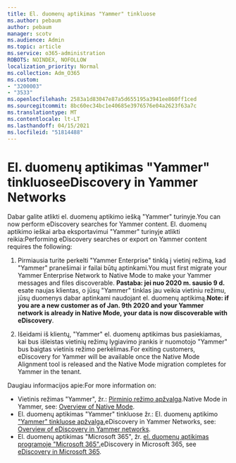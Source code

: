 ```yaml
---
title: El. duomenų aptikimas "Yammer" tinkluose
ms.author: pebaum
author: pebaum
manager: scotv
ms.audience: Admin
ms.topic: article
ms.service: o365-administration
ROBOTS: NOINDEX, NOFOLLOW
localization_priority: Normal
ms.collection: Adm_O365
ms.custom:
- "3200003"
- "3533"
ms.openlocfilehash: 2583a1d83047e87a5d655195a3941ee860ff1ced
ms.sourcegitcommit: 8bc60ec34bc1e40685e3976576e04a2623f63a7c
ms.translationtype: MT
ms.contentlocale: lt-LT
ms.lasthandoff: 04/15/2021
ms.locfileid: "51814488"
---
```

# <a name="ediscovery-in-yammer-networks"></a><span data-ttu-id="2b362-102">El. duomenų aptikimas "Yammer" tinkluose</span><span class="sxs-lookup"><span data-stu-id="2b362-102">eDiscovery in Yammer Networks</span></span>

<span data-ttu-id="2b362-103">Dabar galite atlikti el. duomenų aptikimo iešką "Yammer" turinyje.</span><span class="sxs-lookup"><span data-stu-id="2b362-103">You can now perform eDiscovery searches for Yammer content.</span></span>  <span data-ttu-id="2b362-104">El. duomenų aptikimo ieškai arba eksportavimui "Yammer" turinyje atlikti reikia:</span><span class="sxs-lookup"><span data-stu-id="2b362-104">Performing eDiscovery searches or export on Yammer content requires the following:</span></span>

1. <span data-ttu-id="2b362-105">Pirmiausia turite perkelti "Yammer Enterprise" tinklą į vietinį režimą, kad "Yammer" pranešimai ir failai būtų aptinkami.</span><span class="sxs-lookup"><span data-stu-id="2b362-105">You must first migrate your Yammer Enterprise Network to Native Mode to make your Yammer messages and files discoverable.</span></span> <span data-ttu-id="2b362-106">**Pastaba: jei nuo 2020 m. sausio 9 d.** esate naujas klientas, o jūsų "Yammer" tinklas jau veikia vietiniu režimu, jūsų duomenys dabar aptinkami naudojant el. duomenų aptikimą.</span><span class="sxs-lookup"><span data-stu-id="2b362-106">**Note: if you are a new customer as of Jan. 9th 2020 and your Yammer network is already in Native Mode, your data is now discoverable with eDiscovery**.</span></span>

2. <span data-ttu-id="2b362-107">Išeidami iš klientų, "Yammer" el. duomenų aptikimas bus pasiekiamas, kai bus išleistas vietinių režimų lygiavimo įrankis ir nuomotojo "Yammer" bus baigtas vietinis režimo perkėlimas.</span><span class="sxs-lookup"><span data-stu-id="2b362-107">For exiting customers, eDiscovery for Yammer will be available once the Native Mode Alignment tool is released and the Native Mode migration completes for Yammer in the tenant.</span></span>

<span data-ttu-id="2b362-108">Daugiau informacijos apie:</span><span class="sxs-lookup"><span data-stu-id="2b362-108">For more information on:</span></span>

- <span data-ttu-id="2b362-109">Vietinis režimas "Yammer", žr.: [Pirminio režimo apžvalga](https://docs.microsoft.com/yammer/configure-your-yammer-network/overview-native-mode).</span><span class="sxs-lookup"><span data-stu-id="2b362-109">Native Mode in Yammer, see: [Overview of Native Mode](https://docs.microsoft.com/yammer/configure-your-yammer-network/overview-native-mode).</span></span>
- <span data-ttu-id="2b362-110">El. duomenų aptikimas "Yammer" tinkluose žr.: El. duomenų aptikimo ["Yammer" tinkluose apžvalga.](https://docs.microsoft.com/yammer/manage-security-and-compliance/overview-of-ediscovery)</span><span class="sxs-lookup"><span data-stu-id="2b362-110">eDiscovery in Yammer Networks, see: [Overview of eDiscovery in Yammer networks](https://docs.microsoft.com/yammer/manage-security-and-compliance/overview-of-ediscovery).</span></span>
- <span data-ttu-id="2b362-111">El. duomenų aptikimas "Microsoft 365", žr. [el. duomenų aptikimas programoje "Microsoft 365".](https://docs.microsoft.com/microsoft-365/compliance/ediscovery)</span><span class="sxs-lookup"><span data-stu-id="2b362-111">eDiscovery in Microsoft  365, see [eDiscovery in Microsoft 365](https://docs.microsoft.com/microsoft-365/compliance/ediscovery).</span></span>
